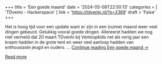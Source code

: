 +++
title = 'Een goede maand'
date = '2024-05-08T22:50:13'
categories = [ 
 'TDvenlo - Hackerspace' 
] 
link = 'https://tdvenlo.nl/?p=2369'
draft = 'False'
+++

Het is hoog tijd voor een update want er zijn in een (ruime) maand weer veel dingen gebeurd. Gelukkig vooral goede dingen. Allereerst hadden we nog niet vermeld dat 20 maart TDvenlo bij Venloopkids net als vorig jaar een kraam hadden in de grote tent en weer veel aanloop hadden van enthousiaste jeugd en ouders. &#8230; <a class="more-link" href="https://tdvenlo.nl/?p=2369">Continue reading <span class="screen-reader-text">Een goede maand</span> <span class="meta-nav">&#8594;</span></a>

[Read more](https://tdvenlo.nl/?p=2369)